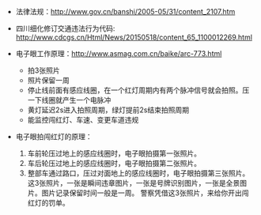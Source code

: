 + 法律法规：http://www.gov.cn/banshi/2005-05/31/content_2107.htm
+ 四川细化修订交通违法行为代码: http://www.cdcgs.cn/Html/News/20150518/content_65_1100012269.html
+ 电子眼工作原理：http://www.asmag.com.cn/baike/arc-773.html
  + 拍3张照片
  + 照片保留一周
  + 停止线前面有感应线圈，在一个红灯周期内有两个脉冲信号就会拍照。压一下线圈就产生一个电脉冲
  + 黄灯延迟2s进入拍照周期，绿灯提前2s结束拍照周期
  + 能监控闯红灯、车速、变更车道违规

+ 电子眼拍闯红灯的原理：
  1. 车前轮压过地上的感应线圈时，电子眼拍摄第一张照片。
  2. 车后轮压过地上的感应线圈时，电子眼拍摄第二张照片。
  3. 整部车通过路口，压过对面地上的感应线圈时，电子眼拍摄第三张照片。                            
  这3张照片，一张是瞬间违章图片，一张是号牌识别图片，一张是全景图片。图片记录保留时间一般是一周。 警察凭借这3张照片，来给你开出闯红灯的罚单。

